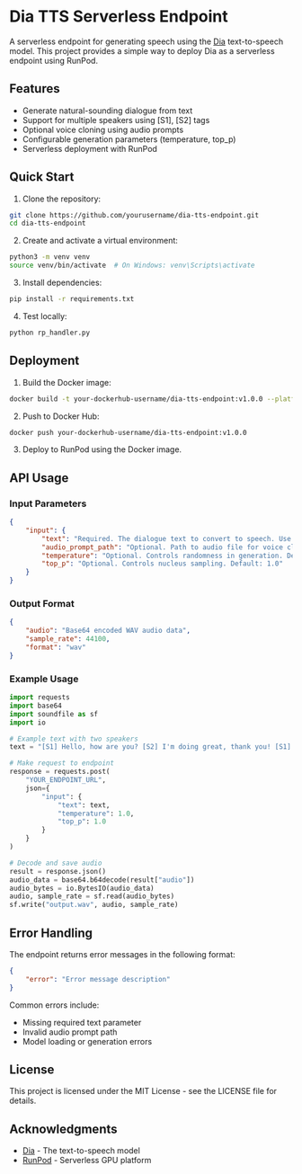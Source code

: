 # Dia TTS Serverless Endpoint

A serverless endpoint for generating speech using the [Dia](https://github.com/nari-labs/dia) text-to-speech model. This project provides a simple way to deploy Dia as a serverless endpoint using RunPod.

## Features

- Generate natural-sounding dialogue from text
- Support for multiple speakers using [S1], [S2] tags
- Optional voice cloning using audio prompts
- Configurable generation parameters (temperature, top_p)
- Serverless deployment with RunPod

## Quick Start

1. Clone the repository:
```bash
git clone https://github.com/yourusername/dia-tts-endpoint.git
cd dia-tts-endpoint
```

2. Create and activate a virtual environment:
```bash
python3 -m venv venv
source venv/bin/activate  # On Windows: venv\Scripts\activate
```

3. Install dependencies:
```bash
pip install -r requirements.txt
```

4. Test locally:
```bash
python rp_handler.py
```

## Deployment

1. Build the Docker image:
```bash
docker build -t your-dockerhub-username/dia-tts-endpoint:v1.0.0 --platform linux/amd64 .
```

2. Push to Docker Hub:
```bash
docker push your-dockerhub-username/dia-tts-endpoint:v1.0.0
```

3. Deploy to RunPod using the Docker image.

## API Usage

### Input Parameters

```json
{
    "input": {
        "text": "Required. The dialogue text to convert to speech. Use [S1] and [S2] tags for different speakers.",
        "audio_prompt_path": "Optional. Path to audio file for voice cloning.",
        "temperature": "Optional. Controls randomness in generation. Default: 1.0",
        "top_p": "Optional. Controls nucleus sampling. Default: 1.0"
    }
}
```

### Output Format

```json
{
    "audio": "Base64 encoded WAV audio data",
    "sample_rate": 44100,
    "format": "wav"
}
```

### Example Usage

```python
import requests
import base64
import soundfile as sf
import io

# Example text with two speakers
text = "[S1] Hello, how are you? [S2] I'm doing great, thank you! [S1] That's wonderful to hear."

# Make request to endpoint
response = requests.post(
    "YOUR_ENDPOINT_URL",
    json={
        "input": {
            "text": text,
            "temperature": 1.0,
            "top_p": 1.0
        }
    }
)

# Decode and save audio
result = response.json()
audio_data = base64.b64decode(result["audio"])
audio_bytes = io.BytesIO(audio_data)
audio, sample_rate = sf.read(audio_bytes)
sf.write("output.wav", audio, sample_rate)
```

## Error Handling

The endpoint returns error messages in the following format:

```json
{
    "error": "Error message description"
}
```

Common errors include:
- Missing required text parameter
- Invalid audio prompt path
- Model loading or generation errors

## License

This project is licensed under the MIT License - see the LICENSE file for details.

## Acknowledgments

- [Dia](https://github.com/nari-labs/dia) - The text-to-speech model
- [RunPod](https://runpod.io/) - Serverless GPU platform
